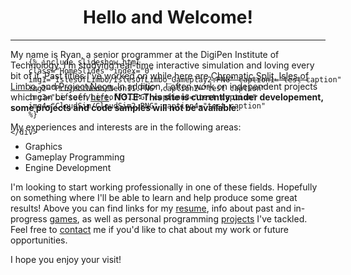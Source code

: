 <h1 style="text-align: center;">Hello and Welcome!</h1>
<hr>

<div class="aspect-ratio" style="width:100%;">  
    <div style="position: absolute; width: 100%; height: 100%;">

        {% include slideshow.html 
        class="HomeSlides" index="0"
        img1="IslesOfLimbo/IslesOfLimbo_Gameplay2.PNG" caption1="test caption"
        img2="ProjectNeon/Neon11.PNG" caption2="test caption"
        img3="Liftoff/Liftoff3.JPG" caption3="test caption"
        img4="CloudSim/CloudSim2.PNG" caption4="test caption"
        %}

    </div>
</div>

My name is Ryan, a senior programmer at the DigiPen Institute of Technology. I'm studying real-time interactive simulation and loving every bit of it. Past titles I've worked on while here are [Chromatic Split](https://rdavisdev.github.io/games#ChromaticSplit), [Isles of Limbo](https://rdavisdev.github.io/games#IslesOfLimbo), and [Project Neon](https://rdavisdev.github.io/games#ProjectNeon). In addition, I often work on independent projects which can be seen [here](https://rdavisdev.github.io/projects). **NOTE: This site is currently under developement, some projects and code samples will not be available.**

My experiences and interests are in the following areas: 

- Graphics 
- Gameplay Programming
- Engine Development

I'm looking to start working professionally in one of these fields. Hopefully on something where I'll be able to learn and help produce some great results! Above you can find links for my [resume](https://rdavisdev.github.io/info), info about past and in-progress [games](https://rdavisdev.github.io/games), as well as personal programming [projects](https://rdavisdev.github.io/projects) I've tackled. Feel free to [contact](https://rdavisdev.github.io/info) me if you'd like to chat about my work or future opportunities.

I hope you enjoy your visit!







<div id="Modal" class="modal">
    <img id="Modal_img" class="modal-content">
    <div id="modal_caption" class="modal-caption"></div>
</div>

<script>

var images = document.getElementsByClassName("slideshow-image");
for(var i = 0; i < images.length; i++)
{  
    images[i].onclick = function(){
        document.getElementById("Modal").style.display = "block";
        document.getElementById("Modal_img").src = this.src;
        document.getElementById("Modal_caption").innerHTML = this.alt;
    }
}

document.getElementById("Modal").onclick = function(){
    document.getElementById("Modal").style.display = "none";
}

</script>

<script>
var slideIndex = [3];
var slideId = ["HomeSlides"]
var advanceLock = [false];
showSlides(1, 0);

advanceSlides();
function advanceSlides()
{
    for(var i = 0; i < slideId.length; i++)
    {
        if(!advanceLock[i])
            plusSlides(1, i);
        advanceLock[i] = false;
    }
    setTimeout(advanceSlides, 6000);
}

function plusSlides(n, no) {
    showSlides(slideIndex[no] += n, no);
    advanceLock[no] = true;
}

function showSlides(n, no) {
    var i;
    var x = document.getElementsByClassName(slideId[no]);
    if (n > x.length) {slideIndex[no] = 1}    
    if (n < 1) {slideIndex[no] = x.length}
    for (i = 0; i < x.length; i++) {
        x[i].style.display = "none";  
    }
    x[slideIndex[no]-1].style.display = "block";  
}
</script>
